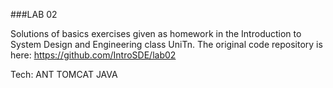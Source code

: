 ###LAB 02

Solutions of basics exercises given as homework in the Introduction to System Design and Engineering class UniTn. 
The original code repository is here: https://github.com/IntroSDE/lab02

Tech: ANT TOMCAT JAVA 
